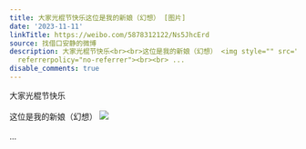 ```yaml
---
title: 大家光棍节快乐这位是我的新娘（幻想） [图片]
date: '2023-11-11'
linkTitle: https://weibo.com/5878312122/Ns5JhcErd
source: 找借口安静的微博
description: 大家光棍节快乐<br><br>这位是我的新娘（幻想） <img style="" src="https://tvax1.sinaimg.cn/large/006pONvQly1hjrbodfun6j30qo0zkq9k.jpg"
  referrerpolicy="no-referrer"><br><br> ...
disable_comments: true
---
```

大家光棍节快乐<br><br>这位是我的新娘（幻想） <img style="" src="https://tvax1.sinaimg.cn/large/006pONvQly1hjrbodfun6j30qo0zkq9k.jpg" referrerpolicy="no-referrer"><br><br> ...